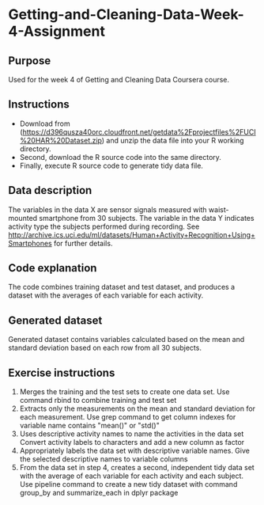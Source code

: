 # Getting-and-Cleaning-Data-Week-4-Assignment


## Purpose
Used for the week 4 of Getting and Cleaning Data Coursera course.

## Instructions
* Download from (https://d396qusza40orc.cloudfront.net/getdata%2Fprojectfiles%2FUCI%20HAR%20Dataset.zip) 
and unzip the data file into your R working directory.
* Second, download the R source code into the same directory.
* Finally, execute R source code to generate tidy data file.

## Data description
The variables in the data X are sensor signals measured with waist-mounted smartphone from 30 subjects. The variable in the data Y 
indicates activity type the subjects performed during recording. 
See http://archive.ics.uci.edu/ml/datasets/Human+Activity+Recognition+Using+Smartphones for further details.

## Code explanation
The code combines training dataset and test dataset, and produces a dataset with the averages of each variable for each activity.

## Generated dataset
Generated dataset contains variables calculated based on the mean and standard deviation based on each row from all 30 subjects.

## Exercise instructions
1. Merges the training and the test sets to create one data set.
Use command rbind to combine training and test set
2. Extracts only the measurements on the mean and standard deviation for each measurement.
Use grep command to get column indexes for variable name contains "mean()" or "std()"
3. Uses descriptive activity names to name the activities in the data set
Convert activity labels to characters and add a new column as factor
4. Appropriately labels the data set with descriptive variable names.
Give the selected descriptive names to variable columns
5. From the data set in step 4, creates a second, independent tidy data set with the average of each variable for each activity and each subject.
Use pipeline command to create a new tidy dataset with command group_by and summarize_each in dplyr package
